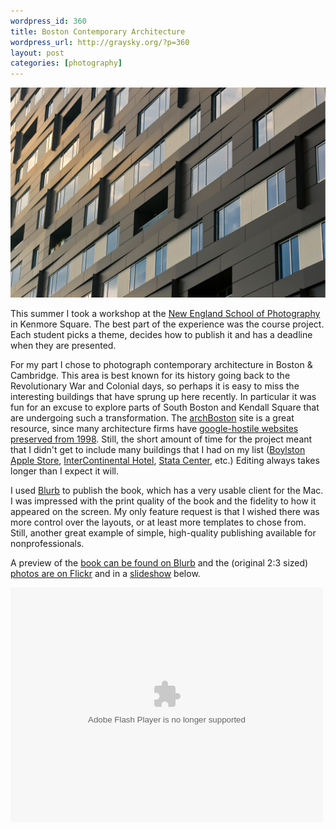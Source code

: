 ```yaml
--- 
wordpress_id: 360
title: Boston Contemporary Architecture
wordpress_url: http://graysky.org/?p=360
layout: post
categories: [photography]
---
```

<div class="flickr-frame"><a href="http://www.flickr.com/photos/downtree/2733743041/" title="Macallen Facade"><img src="/images/macallen_facade_lg2.png" class="flickr-photo" alt="Macallen Facade" /></a></div>

This summer I took a workshop at the <a href="http://www.nesop.com">New England School of Photography</a> in Kenmore Square. The best part of the experience was the course project. Each student picks a theme, decides how to publish it and has a deadline when they are presented. 

For my part I chose to photograph contemporary architecture in Boston & Cambridge. This area is best known for its history going back to the Revolutionary War and Colonial days, so perhaps it is easy to miss the interesting buildings that have sprung up here recently. In particular it was fun for an excuse to explore parts of South Boston and Kendall Square that are undergoing such a transformation. The <a href="http://www.archboston.org/community/">archBoston</a> site is a great resource, since many architecture firms have <a href="http://www.37signals.com/svn/posts/1219-architects-1998-called-and-it-wants-its-web-sites-back">google-hostile websites preserved from 1998</a>. Still, the short amount of time for the project meant that I didn't get to include many buildings that I had on my list (<a href="http://www.apple.com/retail/boylstonstreet/">Boylston Apple Store</a>, <a href="http://www.intercontinentalboston.com/html/hotel_near_boston_waterfront.asp">InterContinental Hotel</a>, <a href="http://en.wikipedia.org/wiki/Stata_Center">Stata Center</a>, etc.) Editing always takes longer than I expect it will.

I used <a href="http://www.blurb.com">Blurb</a> to publish the book, which has a very usable client for the Mac. I was impressed with the print quality of the book and the fidelity to how it appeared on the screen. My only feature request is that I wished there was more control over the layouts, or at least more templates to chose from. Still, another great example of simple, high-quality publishing available for nonprofessionals. 

A preview of the <a href="http://www.blurb.com/bookstore/detail/330623">book can be found on Blurb</a> and the (original 2:3 sized) <a href="http://flickr.com/photos/downtree/sets/72157606587744273/">photos are on Flickr</a> and in a <a href="http://flickr.com/photos/downtree/sets/72157606587744273/show/">slideshow</a> below.

<div class="flickr-frame">
<object type="application/x-shockwave-flash" class="flickr-photo" width="500" height="375" data="http://www.flickr.com/apps/slideshow/show.swf?v=59913" classid="clsid:D27CDB6E-AE6D-11cf-96B8-444553540000"> <param name="flashvars" value="&offsite=true&intl_lang=en-us&page_show_url=%2Fphotos%2Fdowntree%2Fsets%2F72157606587744273%2Fshow%2F&page_show_back_url=%2Fphotos%2Fdowntree%2Fsets%2F72157606587744273%2F&set_id=72157606587744273&jump_to="></param> <param name="movie" value="http://www.flickr.com/apps/slideshow/show.swf?v=59913"></param> <param name="bgcolor" value="#000000"></param> <param name="allowFullScreen" value="true"></param><embed type="application/x-shockwave-flash" src="http://www.flickr.com/apps/slideshow/show.swf?v=59913" bgcolor="#000000" allowFullScreen="true" flashvars="&offsite=true&intl_lang=en-us&page_show_url=%2Fphotos%2Fdowntree%2Fsets%2F72157606587744273%2Fshow%2F&page_show_back_url=%2Fphotos%2Fdowntree%2Fsets%2F72157606587744273%2F&set_id=72157606587744273&jump_to=" width="500" height="375"></embed></object></div>
